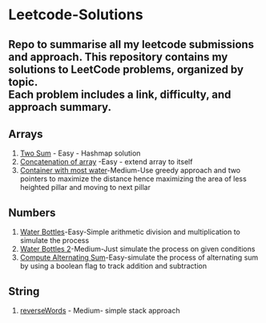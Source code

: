 # Leetcode-Solutions
Repo to summarise all my leetcode submissions and approach.
This repository contains my solutions to LeetCode problems, organized by topic.  
Each problem includes a **link**, **difficulty**, and **approach summary**.
---
## Arrays
1. [Two Sum](https://leetcode.com/problems/two-sum/) - Easy - Hashmap solution
2. [Concatenation of array](https://leetcode.com/problems/concatenation-of-array/) -Easy - extend array to itself
3. [Container with most water](https://leetcode.com/problems/container-with-most-water/)-Medium-Use greedy approach and two pointers to maximize the distance hence maximizing the area of less heighted pillar and moving
to next pillar

## Numbers
1. [Water Bottles](https://leetcode.com/problems/water-bottles/)-Easy-Simple arithmetic division and multiplication to simulate the process
2. [Water Bottles 2](https://leetcode.com/problems/water-bottles-ii/)-Medium-Just simulate the process on given conditions
3. [Compute Alternating Sum](https://leetcode.com/contest/weekly-contest-470/problems/compute-alternating-sum)-Easy-simulate the process of alternating sum by using a boolean flag to track addition and subtraction

## String
1. [reverseWords](https://leetcode.com/problems/reverse-words-in-a-string/) - Medium- simple stack approach

